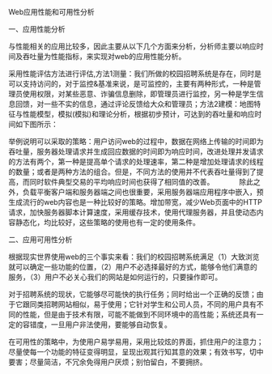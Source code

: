 Web应用性能和可用性分析

一、应用性能分析

与性能相关的应用比较多，因此主要从以下几个方面来分析，分析师主要以响应时间及吞吐量为性能指标，来实现对web的应用性能分析。

采用性能评估方法进行评估,方法1测量：我们所做的校园招聘系统是存在，同时是可以支持访问的，对于监控&基准来说，是可监控的，主要有两种形式，一种是管理员使用权限，对某些恶意、诈骗信息删除，即管理员进行监控，另一种是学生信息回馈，对一些不实的信息，通过评论反馈给大众和管理员；方法2建模：地图特征与性能模型，模拟(模拟)和理论分析，根据初步预计，可达到的吞吐量和响应时间如下图所示：

举例说明可以采取的策略：用户访问web的过程中，数据在网络上传输的时间即为吞吐量，服务器处理请求并生成回应数据的时间即为响应时间，改进处理并发请求的方法有两个，第一种是提高单个请求的处理速率，第二种是增加处理请求的线程的数量；或者是两种方法的组合。但是，不同方法的使用并不代表吞吐量得到了提高，而同时软件典型交易的平均响应时间也获得了相同值的改善。
　　　
除此之外，负载平衡客户端和服务器端之间也很重要，采用服务器端应用程序中嵌入，预生成流行的web内容也是一种比较好的策略。增加带宽，减少Web页面中的HTTP请求，加快服务器脚本计算速度，采用缓存技术，使用代理服务器，并且使动态内容静态化，均比较好，这些策略的使用也有一定的使用条件。

二、应用可用性分析

根据现实世界使用web的三个事实来看：我们的校园招聘系统满足（1）大致浏览就可以确定一些功能的位置，（2）用户不必选择最好的方式，能够令他们满意的服务，（3）用户不必关心我们的网站是如何运行的，只要操作即可。

对于招聘系统的现状，它能够尽可能快的执行任务；同时给出一个正确的反馈；由于它跟同类招聘网站相似，易于使用；它针对学生和公司人员，不同的用户具有不同的性能，但是由于技术有限，可能不能做到不同环境中的高性能；系统还具有一定的容错度，一旦用户非法使用，要能够自动恢复。

在可用性的策略中，为使用户易学易用，采用比较炫的界面，抓住用户的注意力；尽量使每一个功能的特征变得明显，呈现出观其行知其意的效果；有效书写，切中要害；尽量简洁，不冗余免得用户厌烦；别怕留白，不要拥挤。
